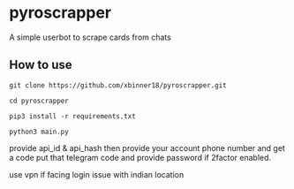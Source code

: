 # pyroscrapper
A simple userbot to scrape cards from chats

## How to use

`git clone https://github.com/xbinner18/pyroscrapper.git`

`cd pyroscrapper`

`pip3 install -r requirements.txt`

`python3 main.py`

provide api_id & api_hash then provide your account phone number and get a code put that telegram code and provide password if 2factor enabled.

use vpn if facing login issue with indian location


